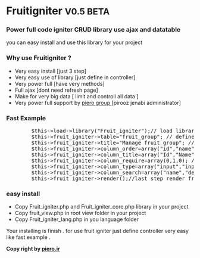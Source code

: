 # Fruitigniter <small> V0.5 BETA </small>
<h3> Power full code igniter CRUD library use ajax and datatable</h3>
<p> you can easy install and use this library for your project </p>
<h3> Why use Fruitigniter ? </h3>
<ul>
<li> Very easy install [just 3 step] </li>
<li> Very easy use of library [just define in controller] </li>
<li> Very power full [have very methods] </li>
<li> Full ajax [dont need refresh page]  </li>
<li> Make for very big data  [ limit and controll all data ] </li>
<li> Very power full support by <a href='http://www.piero.ir'> piero group </a> [pirooz jenabi administrator] </li>
</ul>

<h3> Fast Example </h3>
<pre>
        $this->load->library("Fruit_igniter");// load library
        $this->fruit_igniter->table="fruit_group"; // define table for database
        $this->fruit_igniter->title="Manage fruit group"; // set title for view in page of crud
        $this->fruit_igniter->column_order=array("id","name","des");//set columns of table by order
        $this->fruit_igniter->column_title=array("Id","Name","Description");/set title to show in header
        $this->fruit_igniter->column_require=array(0,1,0); // set requirement fileds for add in database 
        $this->fruit_igniter->column_type=array("input","input","input");//select type of columns
        $this->fruit_igniter->column_search=array("name","des");// set search where to find 
        $this->fruit_igniter->render();//last step render fruit igniter
</pre>


<h3> easy install </h3>
<ul>
<li> Copy Fruit_igniter.php and Fruit_igniter_core.php library in your project </li>
<li> Copy fruit_view.php in root view folder in your project  </li>
<li> Copy Fruit_igniter_lang.php in you language folder  </li>
</ul>
<p> Your installing is finish . for use fruit igniter just define controller very easy like fast example .</p>

<b> Copy right by  <a href="http://www.piero.ir" >piero.ir </a> </b>
